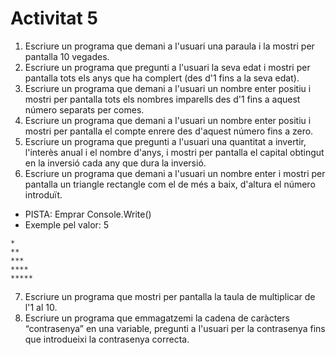 # Activitat 5

1. Escriure un programa que demani a l&#39;usuari una paraula i la mostri per pantalla 10
   vegades.
2. Escriure un programa que pregunti a l&#39;usuari la seva edat i mostri per pantalla tots
   els anys que ha complert (des d&#39;1 fins a la seva edat).
3. Escriure un programa que demani a l&#39;usuari un nombre enter positiu i mostri per
   pantalla tots els nombres imparells des d&#39;1 fins a aquest número separats per
   comes.
4. Escriure un programa que demani a l&#39;usuari un nombre enter positiu i mostri per
   pantalla el compte enrere des d&#39;aquest número fins a zero.
5. Escriure un programa que pregunti a l&#39;usuari una quantitat a invertir, l&#39;interès anual i
   el nombre d&#39;anys, i mostri per pantalla el capital obtingut en la inversió cada any que
   dura la inversió.
6. Escriure un programa que demani a l&#39;usuari un nombre enter i mostri per pantalla un
   triangle rectangle com el de més a baix, d&#39;altura el número introduït.

- PISTA: Emprar Console.Write()
- Exemple pel valor: 5

```
*
**
***
****
*****
```

7. Escriure un programa que mostri per pantalla la taula de multiplicar de l&#39;1 al 10.
8. Escriure un programa que emmagatzemi la cadena de caràcters “contrasenya” en
   una variable, pregunti a l&#39;usuari per la contrasenya fins que introdueixi la
   contrasenya correcta.
